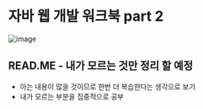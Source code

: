 # 자바 웹 개발 워크북 part 2

![image](https://user-images.githubusercontent.com/111167712/229546984-be3b41db-2d44-4970-9a25-62fb0c8ad0af.png)


## READ.ME - 내가 모르는 것만 정리 할 예정

- 아는 내용이 많을 것이므로 한번 더 복습한다는 생각으로 보기
- 내가 모르는 부분을 집중적으로 공부



